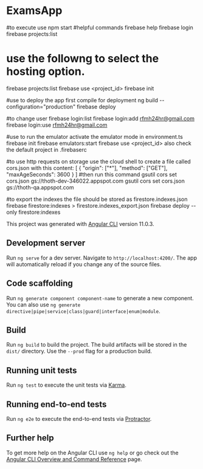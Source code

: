 # ExamsApp


#to execute use
npm start
#helpful commands
firebase help
firebase login
firebase projects:list  

# use the followng to select the hosting option.
firebase projects:list
firebase use <project_id>
firebase init


#use to deploy the app first compile for deployment
ng build --configuration="production"
firebase deploy

#to change user
firebase login:list
firebase login:add rfmh24hr@gmail.com
firebase login:use rfmh24hr@gmail.com


#use to run the emulator activate the emulator mode in environment.ts
firebase init
firebase emulators:start
firebase use <project_id>
also check the default project in .firebaserc


#to use http requests on storage use the cloud shell to create a file called cors.json with this content:
[
    {
      "origin": ["*"],
      "method": ["GET"],
      "maxAgeSeconds": 3600
    }
]
#then run this command 
gsutil cors set cors.json gs://thoth-dev-346022.appspot.com
gsutil cors set cors.json gs://thoth-qa.appspot.com

#to export the indexes the file should be stored as firestore.indexes.json
firebase firestore:indexes > firestore.indexes_export.json
firebase deploy --only firestore:indexes

This project was generated with [Angular CLI](https://github.com/angular/angular-cli) version 11.0.3.

## Development server

Run `ng serve` for a dev server. Navigate to `http://localhost:4200/`. The app will automatically reload if you change any of the source files.

## Code scaffolding

Run `ng generate component component-name` to generate a new component. You can also use `ng generate directive|pipe|service|class|guard|interface|enum|module`.

## Build

Run `ng build` to build the project. The build artifacts will be stored in the `dist/` directory. Use the `--prod` flag for a production build.

## Running unit tests

Run `ng test` to execute the unit tests via [Karma](https://karma-runner.github.io).

## Running end-to-end tests

Run `ng e2e` to execute the end-to-end tests via [Protractor](http://www.protractortest.org/).

## Further help

To get more help on the Angular CLI use `ng help` or go check out the [Angular CLI Overview and Command Reference](https://angular.io/cli) page.
